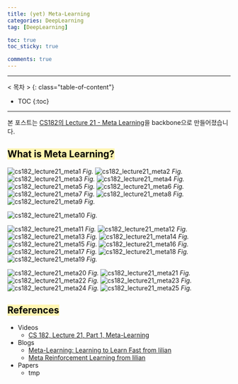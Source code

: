 ```yaml
---
title: (yet) Meta-Learning
categories: DeepLearning
tag: [DeepLearning]

toc: true
toc_sticky: true

comments: true
---
```


---
< 목차 >
{: class="table-of-content"}
* TOC
{:toc}
---

본 포스트는 [CS182의 Lecture 21 - Meta Learning](https://www.youtube.com/watch?v=h7qyQeXKxZE&list=PL_iWQOsE6TfVmKkQHucjPAoRtIJYt8a5A&index=64)을 backbone으로 만들어졌습니다.


## <mark style='background-color: #fff5b1'> What is Meta Learning? </mark>

![cs182_lecture21_meta1](/assets/images/meta_learning/cs182_lecture21_meta1)
*Fig.*
![cs182_lecture21_meta2](/assets/images/meta_learning/cs182_lecture21_meta2)
*Fig.*
![cs182_lecture21_meta3](/assets/images/meta_learning/cs182_lecture21_meta3)
*Fig.*
![cs182_lecture21_meta4](/assets/images/meta_learning/cs182_lecture21_meta4)
*Fig.*
![cs182_lecture21_meta5](/assets/images/meta_learning/cs182_lecture21_meta5)
*Fig.*
![cs182_lecture21_meta6](/assets/images/meta_learning/cs182_lecture21_meta6)
*Fig.*
![cs182_lecture21_meta7](/assets/images/meta_learning/cs182_lecture21_meta7)
*Fig.*
![cs182_lecture21_meta8](/assets/images/meta_learning/cs182_lecture21_meta8)
*Fig.*
![cs182_lecture21_meta9](/assets/images/meta_learning/cs182_lecture21_meta9)
*Fig.*

![cs182_lecture21_meta10](/assets/images/meta_learning/cs182_lecture21_meta10)
*Fig.*


![cs182_lecture21_meta11](/assets/images/meta_learning/cs182_lecture21_meta11)
*Fig.*
![cs182_lecture21_meta12](/assets/images/meta_learning/cs182_lecture21_meta12)
*Fig.*
![cs182_lecture21_meta13](/assets/images/meta_learning/cs182_lecture21_meta13)
*Fig.*
![cs182_lecture21_meta14](/assets/images/meta_learning/cs182_lecture21_meta14)
*Fig.*
![cs182_lecture21_meta15](/assets/images/meta_learning/cs182_lecture21_meta15)
*Fig.*
![cs182_lecture21_meta16](/assets/images/meta_learning/cs182_lecture21_meta16)
*Fig.*
![cs182_lecture21_meta17](/assets/images/meta_learning/cs182_lecture21_meta17)
*Fig.*
![cs182_lecture21_meta18](/assets/images/meta_learning/cs182_lecture21_meta18)
*Fig.*
![cs182_lecture21_meta19](/assets/images/meta_learning/cs182_lecture21_meta19)
*Fig.*

![cs182_lecture21_meta20](/assets/images/meta_learning/cs182_lecture21_meta20)
*Fig.*
![cs182_lecture21_meta21](/assets/images/meta_learning/cs182_lecture21_meta21)
*Fig.*
![cs182_lecture21_meta22](/assets/images/meta_learning/cs182_lecture21_meta22)
*Fig.*
![cs182_lecture21_meta23](/assets/images/meta_learning/cs182_lecture21_meta23)
*Fig.*
![cs182_lecture21_meta24](/assets/images/meta_learning/cs182_lecture21_meta24)
*Fig.*
![cs182_lecture21_meta25](/assets/images/meta_learning/cs182_lecture21_meta25)
*Fig.*






## <mark style='background-color: #fff5b1'> References </mark>

- Videos
  - [CS 182, Lecture 21, Part 1, Meta-Learning](https://www.youtube.com/watch?v=h7qyQeXKxZE&list=PL_iWQOsE6TfVmKkQHucjPAoRtIJYt8a5A&index=64)
- Blogs
  - [Meta-Learning: Learning to Learn Fast from lilian](https://lilianweng.github.io/lil-log/2018/11/30/meta-learning.html)
  - [Meta Reinforcement Learning from lilian](https://lilianweng.github.io/lil-log/2019/06/23/meta-reinforcement-learning.html)
- Papers
  - tmp

